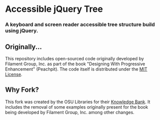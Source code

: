 # Accessible jQuery Tree
### A keyboard and screen reader accessible tree structure build using jQuery.

## Originally...

This repository includes open-sourced code originally developed by Filament
Group, Inc. as part of the book "Designing With Progressive Enhancement"
(Peachpit). The code itself is distributed under the [MIT License](https://github.com/osulibraries/accessible-jquery-tree/raw/master/license.txt).

## Why Fork?

This fork was created by the OSU Libraries for their [Knowledge
Bank](https://kb.osu.edu/dspace). It includes the removal of some examples
originally present for the book being developed by Filament Group, Inc. among
other changes.

